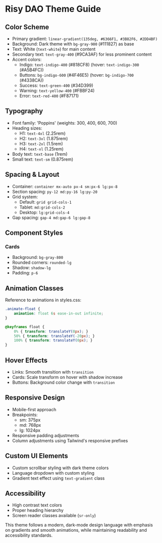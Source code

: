 # Risy DAO Theme Guide

## Color Scheme
- Primary gradient: `linear-gradient(135deg, #6366F1, #3B82F6, #2DD4BF)`
- Background: Dark theme with `bg-gray-900` (#111827) as base
- Text: White (`text-white`) for main content
- Secondary text: `text-gray-400` (#9CA3AF) for less prominent content
- Accent colors:
  - Indigo: `text-indigo-400` (#818CF8) (hover: `text-indigo-300` (#A5B4FC))
  - Buttons: `bg-indigo-600` (#4F46E5) (hover: `bg-indigo-700` (#4338CA))
  - Success: `text-green-400` (#34D399)
  - Warning: `text-yellow-400` (#FBBF24)
  - Error: `text-red-400` (#F87171)

## Typography
- Font family: 'Poppins' (weights: 300, 400, 600, 700)
- Heading sizes:
  - H1: `text-4xl` (2.25rem)
  - H2: `text-3xl` (1.875rem)
  - H3: `text-2xl` (1.5rem)
  - H4: `text-xl` (1.25rem)
- Body text: `text-base` (1rem)
- Small text: `text-sm` (0.875rem)

## Spacing & Layout
- Container: `container mx-auto px-4 sm:px-6 lg:px-8`
- Section spacing: `py-12 md:py-16 lg:py-20`
- Grid system: 
  - Default: `grid grid-cols-1`
  - Tablet: `md:grid-cols-2`
  - Desktop: `lg:grid-cols-4`
- Gap spacing: `gap-4 md:gap-6 lg:gap-8`

## Component Styles
### Cards
- Background: `bg-gray-800`
- Rounded corners: `rounded-lg`
- Shadow: `shadow-lg`
- Padding: `p-6`

## Animation Classes
Reference to animations in styles.css:

```21:29:assets/styles.css
.animate-float {
    animation: float 6s ease-in-out infinite;
}

@keyframes float {
    0% { transform: translateY(0px); }
    50% { transform: translateY(-20px); }
    100% { transform: translateY(0px); }
}
```


## Hover Effects
- Links: Smooth transition with `transition`
- Cards: Scale transform on hover with shadow increase
- Buttons: Background color change with `transition`

## Responsive Design
- Mobile-first approach
- Breakpoints:
  - sm: 375px
  - md: 768px
  - lg: 1024px
- Responsive padding adjustments
- Column adjustments using Tailwind's responsive prefixes

## Custom UI Elements
- Custom scrollbar styling with dark theme colors
- Language dropdown with custom styling
- Gradient text effect using `text-gradient` class

## Accessibility
- High contrast text colors
- Proper heading hierarchy
- Screen reader classes available (`sr-only`)

This theme follows a modern, dark-mode design language with emphasis on gradients and smooth animations, while maintaining readability and accessibility standards.